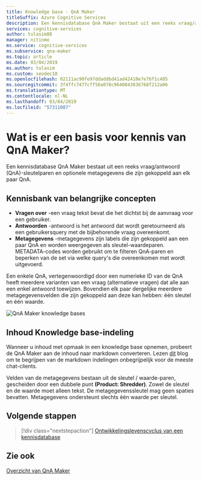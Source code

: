 ```yaml
---
title: Knowledge base - QnA Maker
titleSuffix: Azure Cognitive Services
description: Een kennisdatabase QnA Maker bestaat uit een reeks vraag/antwoord (QnA)-sleutelparen en optionele metagegevens die zijn gekoppeld aan elk paar QnA.
services: cognitive-services
author: tulasim88
manager: nitinme
ms.service: cognitive-services
ms.subservice: qna-maker
ms.topic: article
ms.date: 03/04/2019
ms.author: tulasim
ms.custom: seodec18
ms.openlocfilehash: 02111ac90fe97ddaddbd41ad42410e7e76f1c405
ms.sourcegitcommit: 3f4ffc7477cff56a078c9640043836768f212a06
ms.translationtype: MT
ms.contentlocale: nl-NL
ms.lasthandoff: 03/04/2019
ms.locfileid: "57311087"
---
```

# <a name="what-is-a-qna-maker-knowledge-base"></a>Wat is er een basis voor kennis van QnA Maker?

Een kennisdatabase QnA Maker bestaat uit een reeks vraag/antwoord (QnA)-sleutelparen en optionele metagegevens die zijn gekoppeld aan elk paar QnA.

## <a name="key-knowledge-base-concepts"></a>Kennisbank van belangrijke concepten

* **Vragen over** -een vraag tekst bevat die het dichtst bij de aanvraag voor een gebruiker. 
* **Antwoorden** -antwoord is het antwoord dat wordt geretourneerd als een gebruikersquery met de bijbehorende vraag overeenkomt.  
* **Metagegevens** -metagegevens zijn labels die zijn gekoppeld aan een paar QnA en worden weergegeven als sleutel-waardeparen. METADATA-codes worden gebruikt om te filteren QnA-paren en beperken van de set via welke query's die overeenkomen met wordt uitgevoerd.

Een enkele QnA, vertegenwoordigd door een numerieke ID van de QnA heeft meerdere varianten van een vraag (alternatieve vragen) dat alle aan een enkel antwoord toewijzen. Bovendien elk paar dergelijke meerdere metagegevensvelden die zijn gekoppeld aan deze kan hebben: één sleutel en één waarde.

![QnA Maker knowledge bases](../media/qnamaker-concepts-knowledgebase/knowledgebase.png) 

## <a name="knowledge-base-content-format"></a>Inhoud Knowledge base-indeling

Wanneer u inhoud met opmaak in een knowledge base opnemen, probeert de QnA Maker aan de inhoud naar markdown converteren. Lezen [dit](https://aka.ms/qnamaker-docs-markdown-support) blog om te begrijpen van de markdown indelingen onbegrijpelijk voor de meeste chat-clients.

Velden van de metagegevens bestaan uit de sleutel / waarde-paren, gescheiden door een dubbele punt **(Product: Shredder)**. Zowel de sleutel en de waarde moet alleen tekst. De metagegevenssleutel mag geen spaties bevatten. Metagegevens ondersteunt slechts één waarde per sleutel.

## <a name="next-steps"></a>Volgende stappen

> [!div class="nextstepaction"]
> [Ontwikkelingslevenscyclus van een kennisdatabase](./development-lifecycle-knowledge-base.md)

## <a name="see-also"></a>Zie ook

[Overzicht van QnA Maker](../Overview/overview.md)

